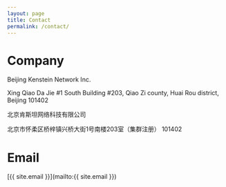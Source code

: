 ```yaml
---
layout: page
title: Contact
permalink: /contact/
---
```


# Company

Beijing Kenstein Network Inc.

Xing Qiao Da Jie #1 South Building #203, Qiao Zi county, Huai Rou district, Beijing 101402

北京肯斯坦网络科技有限公司

北京市怀柔区桥梓镇兴桥大街1号南楼203室（集群注册） 101402

# Email

[{{ site.email }}](mailto:{{ site.email }})
